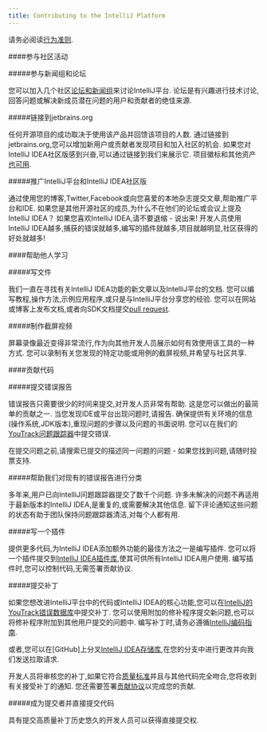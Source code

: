 ```yaml
---
title: Contributing to the IntelliJ Platform
---
```


请务必阅读[行为准则](../CODE_OF_CONDUCT.md).


####参与社区活动


#####参与新闻组和论坛

您可以加入几个社区[论坛和新闻组](https://intellij-support.jetbrains.com/hc/en-us/community/topics)来讨论IntelliJ平台.
论坛是有兴趣进行技术讨论,回答问题或解决新成员潜在问题的用户和贡献者的绝佳来源.


#####链接到jetbrains.org

任何开源项目的成功取决于使用该产品并回馈该项目的人数.
通过链接到jetbrains.org,您可以增加新用户或贡献者发现项目和加入社区的机会.
如果您对IntelliJ IDEA社区版感到兴奋,可以通过链接到我们来展示它.
项目徽标和其他资产[也可用](https://www.jetbrains.com/company/press/).


#####推广IntelliJ平台和IntelliJ IDEA社区版

通过使用您的博客,Twitter,Facebook或向您喜爱的本地杂志提交文章,帮助推广平台和IDE.
如果您是其他开源社区的成员,为什么不在他们的论坛或会议上提及IntelliJ IDEA？
如果您喜欢IntelliJ IDEA,请不要退缩 - 说出来!
开发人员使用IntelliJ IDEA越多,捕获的错误就越多,编写的插件就越多,项目就越明显,社区获得的好处就越多!


####帮助他人学习


#####写文件

我们一直在寻找有关IntelliJ IDEA功能的新文章以及IntelliJ平台的文档.
您可以编写教程,操作方法,示例应用程序,或只是与IntelliJ平台分享您的经验.
您可以在网站或博客上发布文档,或者向SDK文档提交[pull request](/CONTRIBUTING.md).


#####制作截屏视频

屏幕录像最近变得非常流行,作为向其他开发人员展示如何有效使用该工具的一种方式.
您可以录制有关您发现的特定功能或用例的截屏视频,并希望与社区共享.


####贡献代码


#####提交错误报告

错误报告只需要很少的时间来提交,对开发人员非常有帮助.
这是您可以做出的最简单的贡献之一.
当您发现IDE或平台出现问题时,请报告.
确保提供有关环境的信息(操作系统,JDK版本),重现问题的步骤以及问题的书面说明.
您可以在我们的[YouTrack问题跟踪器](https://youtrack.jetbrains.com/issues/IDEA)中提交错误.

在提交问题之前,请搜索已提交的描述同一问题的问题 - 如果您找到问题,请随时投票支持.


#####帮助我们对现有的错误报告进行分类

多年来,用户已向IntelliJ问题跟踪器提交了数千个问题.
许多未解决的问题不再适用于最新版本的IntelliJ IDEA,是重复的,或需要解决其他信息.
留下评论通知这些问题的状态有助于团队保持问题跟踪器清洁,对每个人都有用.


#####写一个插件

提供更多代码,为IntelliJ IDEA添加额外功能的最佳方法之一是编写插件.
您可以将一个插件提交到[IntelliJ IDEA插件库](https://plugins.jetbrains.com/),使其可供所有IntelliJ IDEA用户使用.
编写插件时,您可以控制代码,无需签署贡献协议.


#####提交补丁

如果您想改进IntelliJ平台中的代码或IntelliJ IDEA的核心功能,您可以在[IntelliJ的YouTrack错误数据库](https://youtrack.jetbrains.com/issues/IDEA)中提交补丁.
您可以使用附加的修补程序提交新问题,也可以将修补程序附加到其他用户提交的问题中.
编写补丁时,请务必遵循[IntelliJ编码指南](intellij_coding_guidelines.md).

或者,您可以在[GitHub]上分叉[IntelliJ IDEA存储库](https://github.com/JetBrains/intellij-community),在您的分支中进行更改并向我们发送拉取请求.

开发人员将审核您的补丁,如果它符合[质量标准](intellij_coding_guidelines.md)并且与其他代码完全吻合,您将收到有关接受补丁的通知.
您还需要签署[贡献协议](https://www.jetbrains.org/display/IJOS/Contributor+Agreement)以完成您的贡献.


#####成为提交者并直接提交代码

具有提交高质量补丁历史悠久的开发人员可以获得直接提交权.


